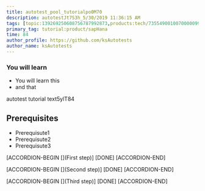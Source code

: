 ```yaml
---
title: autotest_pool_tutorialpo0M70
description: autotestJt7S3h_5/30/2019 11:36:15 AM
tags: [topic:139269250608756787992873,products:tech/73554900100700000996,tutorial:experience/advanced]
primary_tag: tutorial:product/sapHana
time: 84
author_profile: https://github.com/ksAutotests
author_name: ksAutotests
---
```

### You will learn
- You will learn this
- and that

autotest tutorial text5ylT84

## Prerequisites
- Prerequisute1
- Prerequisute2
- Prerequisute3

[ACCORDION-BEGIN [](First step)]
[DONE]
[ACCORDION-END]

[ACCORDION-BEGIN [](Second step)]
[DONE]
[ACCORDION-END]

[ACCORDION-BEGIN [](Third step)]
[DONE]
[ACCORDION-END]

